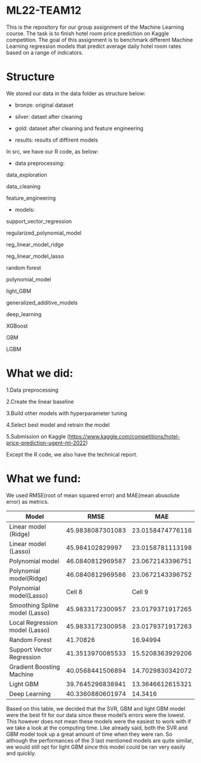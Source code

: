 # ML22-TEAM12

This is the repository for our group assignment of the Machine Learning course. The task is to finish hotel room price prediction on Kaggle competition. The goal of this assignment is to benchmark different Machine Learning regression models that predict average daily hotel room rates based on a range of indicators. 

# Structure 

We stored our data in the data folder as structure below: 
- bronze:
original dataset 

- silver:
dataet after cleaning 

- gold:
dataset after cleaning and feature engineering 

- results:
results of diffirent models 

In src, we have our R code, as below:

- data preprocessing:

data_exploration

data_cleaning

feature_engineering

- models:

support_vector_regression

regularized_polynomial_model

reg_linear_model_ridge

reg_linear_model_lasso

random forest

polynomial_model

light_GBM

generalized_additive_models

deep_learning

XGBoost

GBM

LGBM

# What we did:

1.Data preprocessing 

2.Create the linear baseline 

3.Build other models with hyperparameter tuning 

4.Select best model and retrain the model 

5.Submission on Kaggle (https://www.kaggle.com/competitions/hotel-price-prediction-ugent-ml-2022)

Except the R code, we also have the technical report. 


# What we fund:

We used RMSE(root of mean squared error) and MAE(mean abusolute error) as metrics. 

| Model                         | RMSE     | MAE      |
|-------------------------------|----------|----------|
| Linear model (Ridge)          | 45.9838087301083| 23.0158474776116|
| Linear model (Lasso)          | 45.984102829997 | 23.0158781113198|
| Polynomial model              | 46.0840812969587| 23.0672143396751|
| Polynomial model(Ridge)       | 46.0840812969586| 23.0672143396752|
| Polynomial model(Lasso)       | Cell 8   | Cell 9   |
| Smoothing Spline model (Lasso)| 45.9833172300957    | 23.0179371917265   |
| Local Regression model (Lasso)| 45.9833172300958    | 23.0179371917263    |
| Random Forest                 | 41.70826            | 16.94994    |
| Support Vector Regression     | 41.3513970085533    | 15.5208363929206    |
| Gradient Boosting Machine     | 40.0568441506894    | 14.7029830342072   |
| Light GBM                     | 39.7645296838941    | 13.3646612615321    |
| Deep Learning                 | 40.3360880601974    | 14.3416    |

Based on this table, we decided that the SVR, GBM and light GBM model were the best fit for our data since these model’s errors were the lowest.  This however does not mean these models were the easiest to work with if we take a look at the computing time. Like already said, both the SVR and GBM model took up a great amount of time when they were ran. So although the performances of the 3 last mentioned models are quite similar, we would still opt for light GBM since this model could be ran very easily and quickly.  

